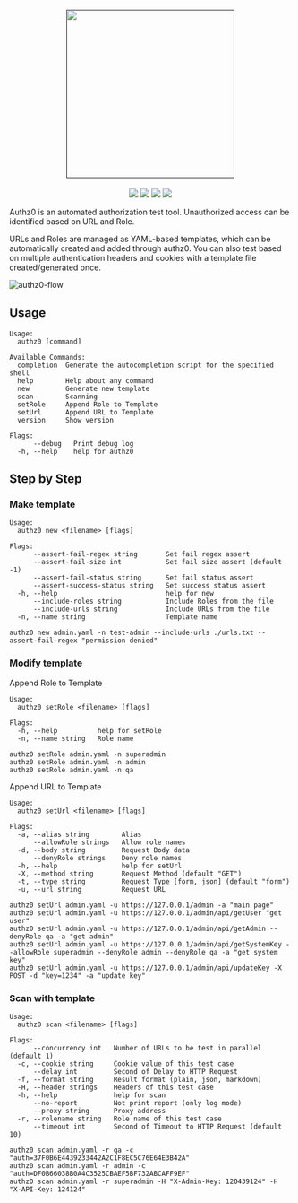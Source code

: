 <h1 align="center">
  <br>
  <a href=""><img src="https://user-images.githubusercontent.com/13212227/149369752-8b344201-ebc4-43b2-8d64-b1229a5ee4c2.png" alt="" width="300px;"></a>
</h1>
<p align="center">
  <a href=""><img src="https://img.shields.io/badge/contributions-welcome-brightgreen.svg?style=flat"></a>
  <a href="https://goreportcard.com/report/github.com/hahwul/authz0"><img src="https://goreportcard.com/badge/github.com/hahwul/authz0"></a>
  <a href="https://github.com/hahwul/authz0/actions/workflows/go.yml"><img src="https://github.com/hahwul/authz0/actions/workflows/go.yml/badge.svg"></a>
  <a href="https://twitter.com/intent/follow?screen_name=hahwul"><img src="https://img.shields.io/twitter/follow/hahwul?style=flat&logo=twitter"></a>
</p>


Authz0 is an automated authorization test tool. Unauthorized access can be identified based on URL and Role. 

URLs and Roles are managed as YAML-based templates, which can be automatically created and added through authz0. You can also test based on multiple authentication headers and cookies with a template file created/generated once.

![authz0-flow](https://user-images.githubusercontent.com/13212227/149649657-99da221e-f3fc-4db3-a802-47efee562cc8.jpg)

## Usage
```
Usage:
  authz0 [command]

Available Commands:
  completion  Generate the autocompletion script for the specified shell
  help        Help about any command
  new         Generate new template
  scan        Scanning
  setRole     Append Role to Template
  setUrl      Append URL to Template
  version     Show version

Flags:
      --debug   Print debug log
  -h, --help    help for authz0
```

## Step by Step

### Make template

```
Usage:
  authz0 new <filename> [flags]

Flags:
      --assert-fail-regex string       Set fail regex assert
      --assert-fail-size int           Set fail size assert (default -1)
      --assert-fail-status string      Set fail status assert
      --assert-success-status string   Set success status assert
  -h, --help                           help for new
      --include-roles string           Include Roles from the file
      --include-urls string            Include URLs from the file
  -n, --name string                    Template name
```

```
authz0 new admin.yaml -n test-admin --include-urls ./urls.txt --assert-fail-regex "permission denied"
```

### Modify template

Append Role to Template

```
Usage:
  authz0 setRole <filename> [flags]

Flags:
  -h, --help          help for setRole
  -n, --name string   Role name
```

```
authz0 setRole admin.yaml -n superadmin
authz0 setRole admin.yaml -n admin
authz0 setRole admin.yaml -n qa
```

Append URL to Template

```
Usage:
  authz0 setUrl <filename> [flags]

Flags:
  -a, --alias string        Alias
      --allowRole strings   Allow role names
  -d, --body string         Request Body data
      --denyRole strings    Deny role names
  -h, --help                help for setUrl
  -X, --method string       Request Method (default "GET")
  -t, --type string         Request Type [form, json] (default "form")
  -u, --url string          Request URL
```

```
authz0 setUrl admin.yaml -u https://127.0.0.1/admin -a "main page"
authz0 setUrl admin.yaml -u https://127.0.0.1/admin/api/getUser "get user"
authz0 setUrl admin.yaml -u https://127.0.0.1/admin/api/getAdmin --denyRole qa -a "get admin"
authz0 setUrl admin.yaml -u https://127.0.0.1/admin/api/getSystemKey --allowRole superadmin --denyRole admin --denyRole qa -a "get system key"
authz0 setUrl admin.yaml -u https://127.0.0.1/admin/api/updateKey -X POST -d "key=1234" -a "update key"
```

### Scan with template

```
Usage:
  authz0 scan <filename> [flags]

Flags:
      --concurrency int   Number of URLs to be test in parallel (default 1)
  -c, --cookie string     Cookie value of this test case
      --delay int         Second of Delay to HTTP Request
  -f, --format string     Result format (plain, json, markdown)
  -H, --header strings    Headers of this test case
  -h, --help              help for scan
      --no-report         Not print report (only log mode)
      --proxy string      Proxy address
  -r, --rolename string   Role name of this test case
      --timeout int       Second of Timeout to HTTP Request (default 10)
```

```
authz0 scan admin.yaml -r qa -c "auth=37F0B6E4439233442A2C1F8EC5C76E64E3B42A"
authz0 scan admin.yaml -r admin -c "auth=DF0B66038B0A4C3525CBAEF5BF732ABCAFF9EF"
authz0 scan admin.yaml -r superadmin -H "X-Admin-Key: 120439124" -H "X-API-Key: 124124"
```
